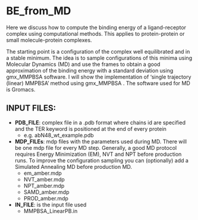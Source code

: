 # BE_from_MD

Here we discuss how to compute the binding energy of a ligand-receptor complex using computational methods. This applies to protein-protein or small molecule-protein complexes. 

The starting point is a configuration of the complex well equilibrated and in a stable minimum. The idea is to sample configurations of this minima using Molecular Dynamics (MD) and use the frames to obtain a good approximation of the binding energy with a standard deviation using gmx_MMPBSA software. I will show the implementation of ‘single trajectory (linear) MMPBSA’ method using gmx_MMPBSA . The software used for MD is Gromacs.

## INPUT FILES:
- **PDB_FILE**: complex file in a .pdb format where chains id are specified and the TER keyword is positioned at the end of every protein
  + e.g. abN48_wt_example.pdb
- __MDP_FILEs__: mdp files with the parameters used during MD. There will be one mdp file for every MD step. Generally, a good MD protocol requires Energy Minimization (EM), NVT and NPT before production runs. To improve the configuration sampling you can (optionally) add a Simulated Annealing MD before production MD.
  + em_amber.mdp
  + NVT_amber.mdp
  + NPT_amber.mdp
  + SAMD_amber.mdp
  + PROD_amber.mdp 
- **IN_FILE**: is the input file used
  + MMPBSA_LinearPB.in 
